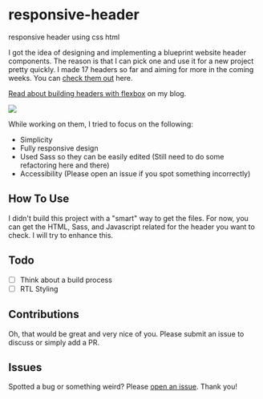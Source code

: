# responsive-header
responsive header using css html

I got the idea of designing and implementing a blueprint website header components. The reason is that I can pick one and use it for a new project pretty quickly. I made 17 headers so far and aiming for more in the coming weeks. You can [check them out](https://headers-css.vercel.app/) here.

[Read about building headers with flexbox](https://ishadeed.com/article/website-headers-flexbox/) on my blog.

![](header-css.jpg)

While working on them, I tried to focus on the following:

- Simplicity
- Fully responsive design
- Used Sass so they can be easily edited (Still need to do some refactoring here and there)
- Accessibility (Please open an issue if you spot something incorrectly)

## How To Use

I didn't build this project with a "smart" way to get the files. For now, you can get the HTML, Sass, and Javascript related for the header you want to check. I will try to enhance this.

## Todo

- [ ] Think about a build process
- [ ] RTL Styling

## Contributions

Oh, that would be great and very nice of you. Please submit an issue to discuss or simply add a PR.

## Issues

Spotted a bug or something weird? Please [open an issue](https://github.com/shadeed/headers-css/issues). Thank you!
